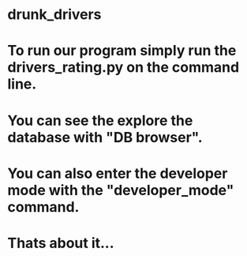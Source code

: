 # drunk_drivers

# To run our program simply run the drivers_rating.py on the command line.
# You can see the explore the database with "DB browser".
# You can also enter the developer mode with the "developer_mode" command.
# Thats about it...

